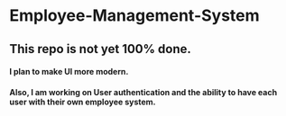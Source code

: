 # Employee-Management-System
## This repo is not yet 100% done.

#### I plan to make UI more modern.
#### Also, I am working on User authentication and the ability to have each user with their own employee system.
